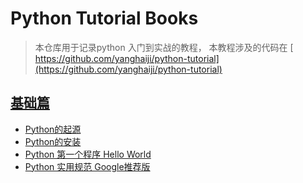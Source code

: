 # Python Tutorial Books

> 本仓库用于记录python 入门到实战的教程， 本教程涉及的代码在 [ https://github.com/yanghaiji/python-tutorial](https://github.com/yanghaiji/python-tutorial)
## [基础篇]()

- [Python的起源](basic/001%20Python%20的起源.md)
- [Python的安装](basic/002%20Python%20的安装.md)
- [Python 第一个程序 Hello World](basic/003%20Hello%20Word.md)
- [Python 实用规范 Google推荐版](basic/004%20Python%20实用规范.md)